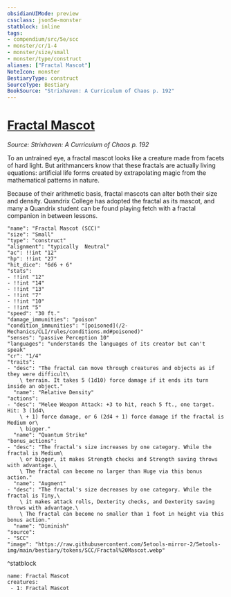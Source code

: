 ```yaml
---
obsidianUIMode: preview
cssclass: json5e-monster
statblock: inline
tags:
- compendium/src/5e/scc
- monster/cr/1-4
- monster/size/small
- monster/type/construct
aliases: ["Fractal Mascot"]
NoteIcon: monster
BestiaryType: construct
SourceType: Bestiary
BookSource: "Strixhaven: A Curriculum of Chaos p. 192"
---
```

# [Fractal Mascot](2-Mechanics/CLI/bestiary/construct/fractal-mascot-scc.md)
*Source: Strixhaven: A Curriculum of Chaos p. 192*  

To an untrained eye, a fractal mascot looks like a creature made from facets of hard light. But arithmancers know that these fractals are actually living equations: artificial life forms created by extrapolating magic from the mathematical patterns in nature.

Because of their arithmetic basis, fractal mascots can alter both their size and density. Quandrix College has adopted the fractal as its mascot, and many a Quandrix student can be found playing fetch with a fractal companion in between lessons.

```statblock
"name": "Fractal Mascot (SCC)"
"size": "Small"
"type": "construct"
"alignment": "typically  Neutral"
"ac": !!int "12"
"hp": !!int "27"
"hit_dice": "6d6 + 6"
"stats":
- !!int "12"
- !!int "14"
- !!int "13"
- !!int "7"
- !!int "10"
- !!int "5"
"speed": "30 ft."
"damage_immunities": "poison"
"condition_immunities": "[poisoned](/2-Mechanics/CLI/rules/conditions.md#poisoned)"
"senses": "passive Perception 10"
"languages": "understands the languages of its creator but can't speak"
"cr": "1/4"
"traits":
- "desc": "The fractal can move through creatures and objects as if they were difficult\
    \ terrain. It takes 5 (1d10) force damage if it ends its turn inside an object."
  "name": "Relative Density"
"actions":
- "desc": "Melee Weapon Attack: +3 to hit, reach 5 ft., one target. Hit: 3 (1d4\
    \ + 1) force damage, or 6 (2d4 + 1) force damage if the fractal is Medium or\
    \ bigger."
  "name": "Quantum Strike"
"bonus_actions":
- "desc": "The fractal's size increases by one category. While the fractal is Medium\
    \ or bigger, it makes Strength checks and Strength saving throws with advantage.\
    \ The fractal can become no larger than Huge via this bonus action."
  "name": "Augment"
- "desc": "The fractal's size decreases by one category. While the fractal is Tiny,\
    \ it makes attack rolls, Dexterity checks, and Dexterity saving throws with advantage.\
    \ The fractal can become no smaller than 1 foot in height via this bonus action."
  "name": "Diminish"
"source":
- "SCC"
"image": "https://raw.githubusercontent.com/5etools-mirror-2/5etools-img/main/bestiary/tokens/SCC/Fractal%20Mascot.webp"
```
^statblock

```encounter-table
name: Fractal Mascot
creatures:
 - 1: Fractal Mascot
```